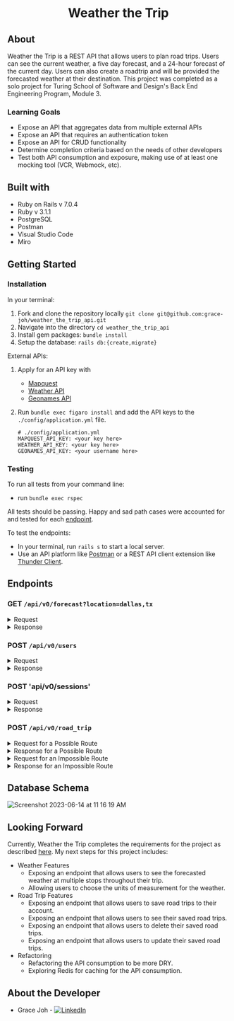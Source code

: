<h1 align="center">Weather the Trip</h1>

## About

Weather the Trip is a REST API that allows users to plan road trips. Users can see the current weather, a five day forecast, and a 24-hour forecast of the current day. Users can also create a roadtrip and will be provided the forecasted weather at their destination. This project was completed as a solo project for Turing School of Software and Design's Back End Engineering Program, Module 3. 

### Learning Goals

* Expose an API that aggregates data from multiple external APIs
* Expose an API that requires an authentication token
* Expose an API for CRUD functionality
* Determine completion criteria based on the needs of other developers
* Test both API consumption and exposure, making use of at least one mocking tool (VCR, Webmock, etc).

## Built with

* Ruby on Rails v 7.0.4
* Ruby v 3.1.1
* PostgreSQL
* Postman
* Visual Studio Code
* Miro

## Getting Started

### Installation

In your terminal:
1. Fork and clone the repository locally `git clone git@github.com:grace-joh/weather_the_trip_api.git`
1. Navigate into the directory `cd weather_the_trip_api`
1. Install gem packages: `bundle install`
1. Setup the database: `rails db:{create,migrate}`

External APIs:
1. Apply for an API key with 
    * [Mapquest](https://developer.mapquest.com/user/login/sign-up) 
    * [Weather API](https://www.weatherapi.com/signup.aspx)
    * [Geonames API](https://www.geonames.org/login)

1. Run `bundle exec figaro install` and add the API keys to the `./config/application.yml` file.

    ```
    # ./config/application.yml
    MAPQUEST_API_KEY: <your key here>
    WEATHER_API_KEY: <your key here>
    GEONAMES_API_KEY: <your username here>
    ```

### Testing

To run all tests from your command line:
* run `bundle exec rspec`

All tests should be passing. Happy and sad path cases were accounted for and tested for each [endpoint](##endpoints).

To test the endpoints:
* In your terminal, run `rails s` to start a local server.
* Use an API platform like [Postman](https://app.getpostman.com/run-collection/26085409-1cb627ef-d500-4f6f-b849-9b655205c7ed?action=collection%2Ffork&collection-url=entityId%3D26085409-1cb627ef-d500-4f6f-b849-9b655205c7ed%26entityType%3Dcollection%26workspaceId%3Df402ed1d-531c-4451-ad21-b6367689bff9) or a REST API client extension like [Thunder Client](https://www.thunderclient.io/).

## Endpoints


### GET `/api/v0/forecast?location=dallas,tx`
  <details><summary>Request</summary>
    * Send the location as a query parameter
  </details>

  <details><summary>Response</summary>
    <pre>
      <code>
        {
          "data": {
              "id": null,
              "type": "forecast",
              "attributes": {
                  "current_weather": {
                      "last_updated": "2023-06-14 10:30",
                      "temperature": 79.0,
                      "feels_like": 85.1,
                      "humidity": 90,
                      "uvi": 6.0,
                      "visibility": 2.0,
                      "condition": "Light drizzle",
                      "icon": "cdn.weatherapi.com/weather/64x64/day/266.png"
                  },
                  "daily_weather": [
                      {
                          "date": "2023-06-15",
                          "sunrise": "06:18 AM",
                          "sunset": "08:37 PM",
                          "max_temp": 101.1,
                          "min_temp": 75.2,
                          "condition": "Patchy rain possible",
                          "icon": "cdn.weatherapi.com/weather/64x64/day/176.png"
                      },
                      ... days 2 to 4 ...,
                      {
                          "date": "2023-06-19",
                          "sunrise": "06:19 AM",
                          "sunset": "08:38 PM",
                          "max_temp": 98.4,
                          "min_temp": 73.9,
                          "condition": "Sunny",
                          "icon": "cdn.weatherapi.com/weather/64x64/day/113.png"
                      }
                  ],
                  "hourly_weather": [
                      {
                          "time": "00:00",
                          "temperature": 77.0,
                          "conditions": "Patchy light rain with thunder",
                          "icon": "cdn.weatherapi.com/weather/64x64/night/386.png"
                      },
                      {
                          "time": "01:00",
                          "temperature": 76.1,
                          "conditions": "Patchy light rain with thunder",
                          "icon": "cdn.weatherapi.com/weather/64x64/night/386.png"
                      },
                      {
                      ... hours 2 to 22 ...,
                      {
                          "time": "23:00",
                          "temperature": 80.8,
                          "conditions": "Light rain shower",
                          "icon": "cdn.weatherapi.com/weather/64x64/night/353.png"
                      }
                  ]
              }
          }
      }
      </code>
    </pre>
  </details>

### POST `/api/v0/users`
<details><summary>Request</summary>
  <pre>
    <code>
    {
        "email": "weather_the_trip@api.com",
        "password": "vacationtime!",
        "password_confirmation": "vacationtime!"
    }
    </code>
  </pre>
</details>

<details><summary>Response</summary>
  <pre>
    <code>
    {
        "data": {
            "id": "1",
            "type": "users",
            "attributes": {
                "email": "weather_the_trip@api.com",
                "api_key": "mVc536E2Gp4CLyVmd6hPmfak71fgqcsD"
            }
        }
    }
    </code>
  </pre>
</details>

### POST 'api/v0/sessions'

<details><summary>Request</summary>
  <pre>
    <code>
    {
        "email": "weather_the_trip@api.com",
        "password": "vacationtime!"
    }
    </code>
  </pre>
</details>

<details><summary>Response</summary>
  <pre>
    <code>
    {
        "data": {
            "id": "1",
            "type": "users",
            "attributes": {
                "email": "weather_the_trip@api.com",
                "api_key": "mVc536E2Gp4CLyVmd6hPmfak71fgqcsD"
            }
        }
    }
    </code>
  </pre>
</details>

### POST `/api/v0/road_trip`

<details><summary>Request for a Possible Route</summary>
  <pre>
    <code>
    {
        "origin": "dallas,tx",
        "destination": "denver, co",
        "api_key": "mVc536E2Gp4CLyVmd6hPmfak71fgqcsD"
    }
    </code>
  </pre>
</details>

<details><summary>Response for a Possible Route</summary>
  <pre>
    <code>
    {
        "data": {
            "id": null,
            "type": "road_trip",
            "attributes": {
                "start_city": "dallas, tx",
                "end_city": "denver,co",
                "travel_time": "11:17:25",
                "weather_at_eta": {
                    "datetime": "2023-06-14 11:00",
                    "temperature": 51.6,
                    "conditions": "Partly cloudy"
                }
            }
        }
    }
    </code>
  </pre>
</details>

<details><summary>Request for an Impossible Route</summary>
  <pre>
    <code>
    {
        "origin": "dallas,tx",
        "destination": "South Korea",
        "api_key": "mVc536E2Gp4CLyVmd6hPmfak71fgqcsD"
    }
    </code>
  </pre>
</details>

<details><summary>Response for an Impossible Route</summary>
  <pre>
    <code>
    {
        "data": {
            "id": null,
            "type": "road_trip",
            "attributes": {
                "start_city": "dallas, tx",
                "end_city": "South Korea",
                "travel_time": "impossible route",
                "weather_at_eta": {}
            }
        }
    }
    </code>
  </pre>
</details>

## Database Schema
![Screenshot 2023-06-14 at 11 16 19 AM](https://user-images.githubusercontent.com/105441393/245866617-0abb9cd5-436d-4c62-86ee-41370fc2912b.png)


## Looking Forward
Currently, Weather the Trip completes the requirements for the project as described [here](https://backend.turing.edu/module3/projects/sweater_weather/requirements). My next steps for this project includes:
* Weather Features
  * Exposing an endpoint that allows users to see the forecasted weather at multiple stops throughout their trip.
  * Allowing users to choose the units of measurement for the weather.
* Road Trip Features
  * Exposing an endpoint that allows users to save road trips to their account.
  * Exposing an endpoint that allows users to see their saved road trips.
  * Exposing an endpoint that allows users to delete their saved road trips.
  * Exposing an endpoint that allows users to update their saved road trips.
* Refactoring
  * Refactoring the API consumption to be more DRY.
  * Exploring Redis for caching for the API consumption.

## About the Developer

* Grace Joh - [![LinkedIn](https://img.shields.io/badge/LinkedIn-0077B5?style=for-the-badge&logo=linkedin&logoColor=white)](https://linkedin.com/in/grace-joh)
